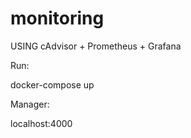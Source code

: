 # monitoring

USING cAdvisor + Prometheus + Grafana

Run:
  
  docker-compose up

Manager:
  
  localhost:4000
